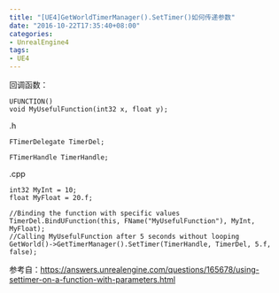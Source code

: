 ```yaml
---
title: "[UE4]GetWorldTimerManager().SetTimer()如何传递参数"
date: "2016-10-22T17:35:40+08:00"
categories:
- UnrealEngine4
tags:
- UE4
---
```


回调函数：

    UFUNCTION()
    void MyUsefulFunction(int32 x, float y);


.h

    FTimerDelegate TimerDel;
     
    FTimerHandle TimerHandle;

.cpp

    int32 MyInt = 10;
    float MyFloat = 20.f;

    //Binding the function with specific values
    TimerDel.BindUFunction(this, FName("MyUsefulFunction"), MyInt, MyFloat);
    //Calling MyUsefulFunction after 5 seconds without looping
    GetWorld()->GetTimerManager().SetTimer(TimerHandle, TimerDel, 5.f, false);

参考自：https://answers.unrealengine.com/questions/165678/using-settimer-on-a-function-with-parameters.html